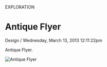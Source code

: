 <p class="type">EXPLORATION</p>

# Antique Flyer

<p class="meta">Design  /  Wednesday, March 13, 2013 12:11:22pm</p>

Antique Flyer.

![Antique Flyer](https://farooq-agent.web.app/assets/images/works/large/wcFYd6rE_work_image.png)
